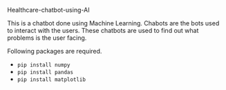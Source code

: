 Healthcare-chatbot-using-AI


This is a chatbot done using Machine Learning. Chabots are the bots used to interact with the users. These chatbots are used to find out what problems is the user facing.

Following packages are required. 
- `pip install numpy`
- `pip install pandas`
- `pip install matplotlib`

